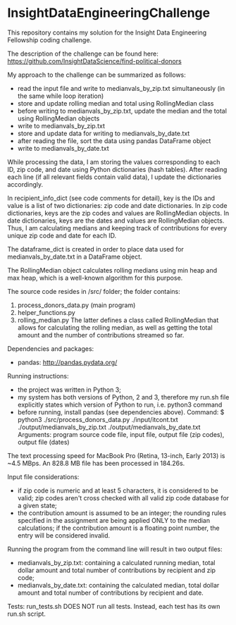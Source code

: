 # InsightDataEngineeringChallenge
This repository contains my solution for the Insight Data Engineering Fellowship coding challenge.

The description of the challenge can be found here:
https://github.com/InsightDataScience/find-political-donors

My approach to the challenge can be summarized as follows:
- read the input file and write to medianvals_by_zip.txt simultaneously (in the same while loop iteration)
- store and update rolling median and total using RollingMedian class
- before writing to medianvals_by_zip.txt, update the median and the total using RollingMedian objects
- write to medianvals_by_zip.txt
- store and update data for writing to medianvals_by_date.txt
- after reading the file, sort the data using pandas DataFrame object
- write to medianvals_by_date.txt

While processing the data, I am storing the values corresponding to each ID, zip code, and date using Python dictionaries (hash tables). After reading each line (if all relevant fields contain valid data), I update the dictionaries accordingly.

In recipient_info_dict (see code comments for detail), key is the IDs and value is a list of two dictionaries: zip code and date dictionaries.
In zip code dictionaries, keys are the zip codes and values are RollingMedian objects.
In date dictionaries, keys are the dates and values are RollingMedian objects.
Thus, I am calculating medians and keeping track of contributions for every unique zip code and date for each ID.

The dataframe_dict is created in order to place data used for medianvals_by_date.txt in a DataFrame object.

The RollingMedian object calculates rolling medians using min heap and max heap, which is a well-known algorithm for this purpose.

The source code resides in /src/ folder; the folder contains:
1) process_donors_data.py (main program)
2) helper_functions.py
3) rolling_median.py
The latter defines a class called RollingMedian that allows for calculating the rolling median, as well as getting the total amount and the number of contributions streamed so far.

Dependencies and packages:
- pandas: http://pandas.pydata.org/

Running instructions:
- the project was written in Python 3;
- my system has both versions of Python, 2 and 3, therefore my run.sh file explicitly states which version of Python to run, i.e. python3 command
- before running, install pandas (see dependencies above).
Command:
$ python3 ./src/process_donors_data.py ./input/itcont.txt ./output/medianvals_by_zip.txt ./output/medianvals_by_date.txt
Arguments: program source code file, input file, output file (zip codes), output file (dates)

The text processing speed for MacBook Pro (Retina, 13-inch, Early 2013) is ~4.5 MBps.
An 828.8 MB file has been processed in 184.26s.

Input file considerations:
- if zip code is numeric and at least 5 characters, it is considered to be valid; zip codes aren't cross checked with all valid zip code database for a given state;
- the contribution amount is assumed to be an integer; the rounding rules specified in the assignment are being applied ONLY to the median calculations; if the contribution amount is a floating point number, the entry will be considered invalid.

Running the program from the command line will result in two output files:
- medianvals_by_zip.txt: containing a calculated running median, total dollar amount and total number of contributions by recipient and zip code;
- medianvals_by_date.txt: containing the calculated median, total dollar amount and total number of contributions by recipient and date.

Tests:
run_tests.sh DOES NOT run all tests. Instead, each test has its own run.sh script.
